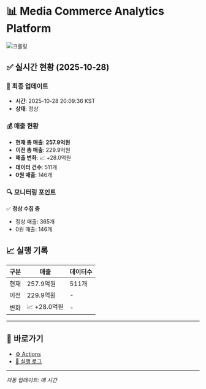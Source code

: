 # 📊 Media Commerce Analytics Platform

![크롤링](https://img.shields.io/badge/크롤링-정상-green)

## ✅ 실시간 현황 (2025-10-28)

### 📍 최종 업데이트
- **시간**: 2025-10-28 20:09:36 KST
- **상태**: 정상

### 💰 매출 현황
- **현재 총 매출**: **257.9억원**
- **이전 총 매출**: 229.9억원
- **매출 변화**: 📈 +28.0억원
- **데이터 건수**: 511개
- **0원 매출**: 146개

### 🔍 모니터링 포인트

✅ **정상 수집 중**
- 정상 매출: 365개
- 0원 매출: 146개


## 📈 실행 기록

| 구분 | 매출 | 데이터수 |
|------|------|----------|
| 현재 | 257.9억원 | 511개 |
| 이전 | 229.9억원 | - |
| 변화 | 📈 +28.0억원 | - |

---

## 🔗 바로가기

- [⚙️ Actions](../../actions)
- [📝 실행 로그](../../actions/workflows/daily_scraping.yml)

---

*자동 업데이트: 매 시간*
